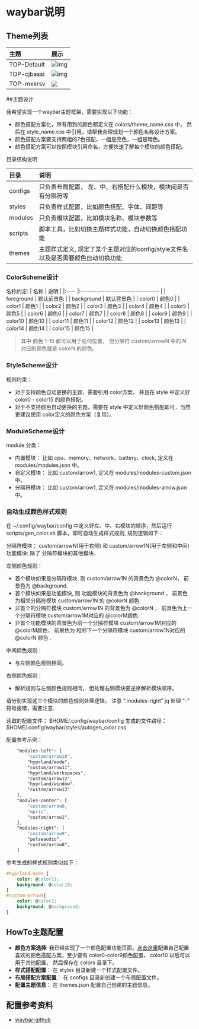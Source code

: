 # waybar说明


## Theme列表

| 主题 | 展示 |
|:---- |:--------------------------------- |
| TOP-Default |  ![img](https://i.imgur.com/pVH8S5e.png) |
| TOP-cjbassi |  ![img](https://i.imgur.com/Qbj43Uz.png) |
|TOP-mxkrsv | ![](https://camo.githubusercontent.com/61190e7030801b657a2507fbc5f330db4b040cb69fb330a7122118e15de96162/68747470733a2f2f692e696d6775722e636f6d2f627974427046442e706e67)|


##主题设计

我希望实现一个waybar主题框架，需要实现以下功能：
- 颜色搭配方案化，所有用到的颜色都定义在 colors/theme_name.css 中， 然后在 style_name.css 中引用，请帮我合理规划一个颜色名称设计方案。
- 颜色搭配方案要支持两组的7色搭配，一组是亮色，一组是暗色。
- 颜色搭配方案可以按照模块引用命名，方便快速了解每个模块的颜色搭配。


目录结构说明

| 目录 | 说明 |
|:---- |:--------------------------------- |
| configs | 只负责布局配置， 左、中、右搭配什么模块，模块间是否有分隔符等 |
| styles | 只负责样式配置，比如颜色搭配、字体、间距等 |
|modules | 只负责模块配置，比如模块名称、模块参数等 |
|scripts | 脚本工具，比如切换主题样式功能，自动切换颜色搭配功能 |
| themes | 主题样式定义, 规定了某个主题对应的config/style文件名以及是否需要颜色自动切换功能 |

### ColorScheme设计

名称约定:
| 名称 | 说明 |
|:---- |:--------------------------------- |
| foreground | 默认前景色 |
| background | 默认背景色 |
| color0 | 颜色0 |
| color1 | 颜色1 |
| color2 | 颜色2 |
| color3 | 颜色3 |
| color4 | 颜色4 |
| color5 | 颜色5 |
| color6 | 颜色6 |
| color7 | 颜色7 |
| color8 | 颜色8 |
| color9 | 颜色9 |
| color10 | 颜色10 |
| color11 | 颜色11 |
| color12 | 颜色12 |
| color13 | 颜色13 |
| color14 | 颜色14 |
| color15 | 颜色15 |

> 其中 颜色 1-15 都可以用于任何位置， 但分隔符 custom/arrowN 中的 N 对应的颜色就是 colorN 的颜色。

### StyleScheme设计

规则约束：
- 对于支持颜色自动更换的主题，需要引用 color方案， 并且在 style 中定义好 color0 - color15 的颜色搭配。
- 对于不支持颜色自动更换的主题，需要在 style 中定义好颜色搭配即可，当然更建议使用 color定义的颜色方案（复用）。

### ModuleScheme设计

module 分类：
- 内置模块： 比如 cpu、memory、network、battery、clock, 定义在 modules/modules.json 中。
- 自定义模块： 比如 custom/arrow1, 定义在 modules/modules-custom.json 中。
- 分隔符模块： 比如 custom/arrow1, 定义在 modules/modules-arrow.json 中。


### 自动生成颜色样式规则

在 ~/.config/waybar/config 中定义好左、中、右模块的顺序，然后运行 scripts/gen_color.sh  脚本，即可自动生成样式规则, 规则逻辑如下：

分隔符模块： custom/arrowN(用于右侧) 和 custom/arrow1N(用于左侧和中间)
功能模块:  除了 分隔符模块的其他模块.

左侧颜色规则：
- 首个模块如果是分隔符模块, 则 custom/arrow1N 的背景色为 @colorN， 前景色为 @background. 
- 首个模块如果是功能模块, 则 功能模块的背景色为 @background ， 前景色为相邻分隔符模块 custom/arrow1N 的 @colorN 颜色.
- 非首个的分隔符模块 custom/arrow1N 的背景色为 @colorN ， 前景色为上一个分隔符模块 custom/arrow1M对应的 @colorM颜色.
- 非首个功能模块的背景色为前一个分隔符模块 custom/arrow1M对应的 @colorM颜色， 前景色为 相邻下一个分隔符模块 custom/arrow1N对应的 @colorN 颜色 .

中间颜色规则：
- 与左侧颜色规则相同。

右侧颜色规则：
- 解析规则与左侧颜色规则相同， 但处理右侧模块要逆序解析模块顺序。


请分别实现这三个模块的颜色规则处理逻辑， 注意 “.modules-right” jq 处理 "-"  符号报错，需要注意.

读取的配置文件： $HOME/.config/waybar/config
生成的文件路径： $HOME/.config/waybar/styles/autogen_color.css

配置参考示例：
```css
    "modules-left": [
        "custom/arrow10",
        "hyprland/mode",
        "custom/arrow11",
        "hyprland/workspaces",
        "custom/arrow12",
        "hyprland/window",
        "custom/arrow13"
    ],
    "modules-center": [
        "custom/arrow0,
        "mpris",
        "custom/arrow1",
    ],
    "modules-right": [
        "custom/arrow9",
        "pulseaudio",
        "custom/arrow8",
    ]
```
参考生成的样式规则类似如下：
```css
#hyprland-mode {
    color: @color11;
    background: @color10;
}
#custom-arrow0{
    color: @color1;
    background: @background;
}

```

## HowTo主题配置

- **颜色方案选择**: 我已经实现了一个颜色配置功能页面，[点击这里](https://switchtolinux.github.io/switchToLinux/pages/color-schema/)配置自己配置喜欢的颜色搭配方案，至少要有 color0-color9颜色配置， color10 以后可以用于其他配置， 然后保存在 colors 目录下。
- **样式搭配配置**： 在 styles 目录新建一个样式配置文件。
- **布局搭配方案配置**： 在 configs 目录新创建一个布局配置文件。
- **配置主题信息**： 在 themes.json 配置自己创建的主题信息。
 


## 配置参考资料

- [waybar-github](https://github.com/Alexays/Waybar/wiki)

